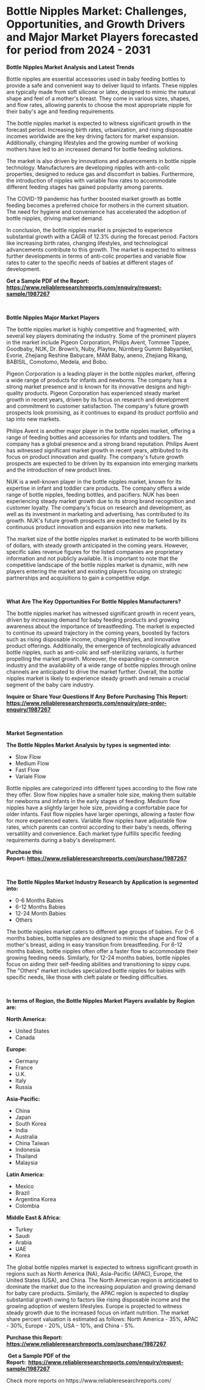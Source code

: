 <p><h1>Bottle Nipples Market: Challenges, Opportunities, and Growth Drivers and Major Market Players forecasted for period from 2024 - 2031</h1></p><p><strong>Bottle Nipples Market Analysis and Latest Trends</strong></p>
<p><p>Bottle nipples are essential accessories used in baby feeding bottles to provide a safe and convenient way to deliver liquid to infants. These nipples are typically made from soft silicone or latex, designed to mimic the natural shape and feel of a mother's breast. They come in various sizes, shapes, and flow rates, allowing parents to choose the most appropriate nipple for their baby's age and feeding requirements.</p><p>The bottle nipples market is expected to witness significant growth in the forecast period. Increasing birth rates, urbanization, and rising disposable incomes worldwide are the key driving factors for market expansion. Additionally, changing lifestyles and the growing number of working mothers have led to an increased demand for bottle feeding solutions.</p><p>The market is also driven by innovations and advancements in bottle nipple technology. Manufacturers are developing nipples with anti-colic properties, designed to reduce gas and discomfort in babies. Furthermore, the introduction of nipples with variable flow rates to accommodate different feeding stages has gained popularity among parents.</p><p>The COVID-19 pandemic has further boosted market growth as bottle feeding becomes a preferred choice for mothers in the current situation. The need for hygiene and convenience has accelerated the adoption of bottle nipples, driving market demand.</p><p>In conclusion, the bottle nipples market is projected to experience substantial growth with a CAGR of 12.3% during the forecast period. Factors like increasing birth rates, changing lifestyles, and technological advancements contribute to this growth. The market is expected to witness further developments in terms of anti-colic properties and variable flow rates to cater to the specific needs of babies at different stages of development.</p></p>
<p><strong>Get a Sample PDF of the Report:&nbsp; <a href="https://www.reliableresearchreports.com/enquiry/request-sample/1987267">https://www.reliableresearchreports.com/enquiry/request-sample/1987267</a></strong></p>
<p>&nbsp;</p>
<p><strong>Bottle Nipples Major Market Players</strong></p>
<p><p>The bottle nipples market is highly competitive and fragmented, with several key players dominating the industry. Some of the prominent players in the market include Pigeon Corporation, Philips Avent, Tommee Tippee, Goodbaby, NUK, Dr. Brown’s, Nuby, Playtex, Nürnberg Gummi Babyartikel, Evorie, Zhejiang Reshine Babycare, MAM Baby, aneno, Zhejiang Rikang, BABISIL, Comotomo, Medela, and Bobo.</p><p>Pigeon Corporation is a leading player in the bottle nipples market, offering a wide range of products for infants and newborns. The company has a strong market presence and is known for its innovative designs and high-quality products. Pigeon Corporation has experienced steady market growth in recent years, driven by its focus on research and development and commitment to customer satisfaction. The company's future growth prospects look promising, as it continues to expand its product portfolio and tap into new markets.</p><p>Philips Avent is another major player in the bottle nipples market, offering a range of feeding bottles and accessories for infants and toddlers. The company has a global presence and a strong brand reputation. Philips Avent has witnessed significant market growth in recent years, attributed to its focus on product innovation and quality. The company's future growth prospects are expected to be driven by its expansion into emerging markets and the introduction of new product lines.</p><p>NUK is a well-known player in the bottle nipples market, known for its expertise in infant and toddler care products. The company offers a wide range of bottle nipples, feeding bottles, and pacifiers. NUK has been experiencing steady market growth due to its strong brand recognition and customer loyalty. The company's focus on research and development, as well as its investment in marketing and advertising, has contributed to its growth. NUK's future growth prospects are expected to be fueled by its continuous product innovation and expansion into new markets.</p><p>The market size of the bottle nipples market is estimated to be worth billions of dollars, with steady growth anticipated in the coming years. However, specific sales revenue figures for the listed companies are proprietary information and not publicly available. It is important to note that the competitive landscape of the bottle nipples market is dynamic, with new players entering the market and existing players focusing on strategic partnerships and acquisitions to gain a competitive edge.</p></p>
<p>&nbsp;</p>
<p><strong>What Are The Key Opportunities For Bottle Nipples Manufacturers?</strong></p>
<p><p>The bottle nipples market has witnessed significant growth in recent years, driven by increasing demand for baby feeding products and growing awareness about the importance of breastfeeding. The market is expected to continue its upward trajectory in the coming years, boosted by factors such as rising disposable income, changing lifestyles, and innovative product offerings. Additionally, the emergence of technologically advanced bottle nipples, such as anti-colic and self-sterilizing variants, is further propelling the market growth. Moreover, the expanding e-commerce industry and the availability of a wide range of bottle nipples through online channels are anticipated to drive the market further. Overall, the bottle nipples market is likely to experience steady growth and remain a crucial segment of the baby care industry.</p></p>
<p><strong>Inquire or Share Your Questions If Any Before Purchasing This Report: <a href="https://www.reliableresearchreports.com/enquiry/pre-order-enquiry/1987267">https://www.reliableresearchreports.com/enquiry/pre-order-enquiry/1987267</a></strong></p>
<p>&nbsp;</p>
<p><strong>Market Segmentation</strong></p>
<p><strong>The Bottle Nipples Market Analysis by types is segmented into:</strong></p>
<p><ul><li>Slow Flow</li><li>Medium Flow</li><li>Fast Flow</li><li>Variale Flow</li></ul></p>
<p><p>Bottle nipples are categorized into different types according to the flow rate they offer. Slow flow nipples have a smaller hole size, making them suitable for newborns and infants in the early stages of feeding. Medium flow nipples have a slightly larger hole size, providing a comfortable pace for older infants. Fast flow nipples have larger openings, allowing a faster flow for more experienced eaters. Variable flow nipples have adjustable flow rates, which parents can control according to their baby's needs, offering versatility and convenience. Each market type fulfills specific feeding requirements during a baby's development.</p></p>
<p><strong>Purchase this Report:&nbsp;<a href="https://www.reliableresearchreports.com/purchase/1987267">https://www.reliableresearchreports.com/purchase/1987267</a></strong></p>
<p>&nbsp;</p>
<p><strong>The Bottle Nipples Market Industry Research by Application is segmented into:</strong></p>
<p><ul><li>0-6 Months Babies</li><li>6-12 Months Babies</li><li>12-24 Month Babies</li><li>Others</li></ul></p>
<p><p>The bottle nipples market caters to different age groups of babies. For 0-6 months babies, bottle nipples are designed to mimic the shape and flow of a mother's breast, aiding in easy transition from breastfeeding. For 6-12 months babies, bottle nipples often offer a faster flow to accommodate their growing feeding needs. Similarly, for 12-24 months babies, bottle nipples focus on aiding their self-feeding abilities and transitioning to sippy cups. The "Others" market includes specialized bottle nipples for babies with specific needs, like those with cleft palate or feeding difficulties.</p></p>
<p>&nbsp;</p>
<p><strong>In terms of Region, the Bottle Nipples Market Players available by Region are:</strong></p>
<p>
    <p> <strong> North America: </strong>
        <ul>
            <li>United States</li>
            <li>Canada</li>
        </ul>
        </p> 
    <p> <strong> Europe: </strong>
        <ul>
            <li>Germany</li>
            <li>France</li>
            <li>U.K.</li>
            <li>Italy</li>
            <li>Russia</li>
        </ul>
        </p> 
    <p> <strong> Asia-Pacific: </strong>
        <ul>
            <li>China</li>
            <li>Japan</li>
            <li>South Korea</li>
            <li>India</li>
            <li>Australia</li>
            <li>China Taiwan</li>
            <li>Indonesia</li>
            <li>Thailand</li>
            <li>Malaysia</li>
        </ul>
        </p> 
    <p> <strong> Latin America: </strong>
        <ul>
            <li>Mexico</li>
            <li>Brazil</li>
            <li>Argentina Korea</li>
            <li>Colombia</li>
        </ul>
        </p> 
    <p> <strong> Middle East & Africa: </strong>
        <ul>
            <li>Turkey</li>
            <li>Saudi</li>
            <li>Arabia</li>
            <li>UAE</li>
            <li>Korea</li>
        </ul>
    </p>
    </p>
<p><p>The global bottle nipples market is expected to witness significant growth in regions such as North America (NA), Asia-Pacific (APAC), Europe, the United States (USA), and China. The North American region is anticipated to dominate the market due to the increasing population and growing demand for baby care products. Similarly, the APAC region is expected to display substantial growth owing to factors like rising disposable income and the growing adoption of western lifestyles. Europe is projected to witness steady growth due to the increased focus on infant nutrition. The market share percent valuation is estimated as follows: North America - 35%, APAC - 30%, Europe - 20%, USA - 10%, and China - 5%.</p></p>
<p><strong>Purchase this Report: <a href="https://www.reliableresearchreports.com/purchase/1987267">https://www.reliableresearchreports.com/purchase/1987267</a></strong></p>
<p>&nbsp;<strong>Get a Sample PDF of the Report:&nbsp;&nbsp;<a href="https://www.reliableresearchreports.com/enquiry/request-sample/1987267">https://www.reliableresearchreports.com/enquiry/request-sample/1987267</a></strong></p>
<p><strong></strong></p>
<p>Check more reports on https://www.reliableresearchreports.com/</p>